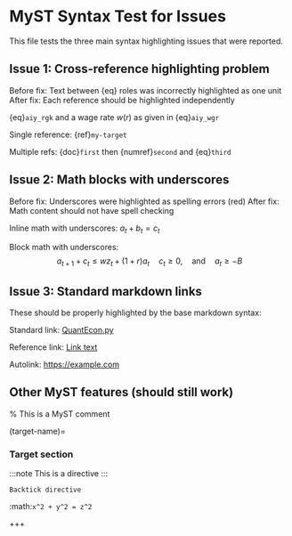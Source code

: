 # MyST Syntax Test for Issues

This file tests the three main syntax highlighting issues that were reported.

## Issue 1: Cross-reference highlighting problem
Before fix: Text between {eq} roles was incorrectly highlighted as one unit
After fix: Each reference should be highlighted independently  

{eq}`aiy_rgk` and a wage rate $w(r)$ as given in {eq}`aiy_wgr`

Single reference: {ref}`my-target`

Multiple refs: {doc}`first` then {numref}`second` and {eq}`third`

## Issue 2: Math blocks with underscores 
Before fix: Underscores were highlighted as spelling errors (red)
After fix: Math content should not have spell checking

Inline math with underscores: $a_t + b_t = c_t$

Block math with underscores:
$$
a_{t+1} + c_t \leq w z_t + (1 + r) a_t
\quad
c_t \geq 0,
\quad \text{and} \quad  
a_t \geq -B
$$

## Issue 3: Standard markdown links
These should be properly highlighted by the base markdown syntax:

Standard link: [QuantEcon.py](https://quantecon.org/quantecon-py/)

Reference link: [Link text][ref-id]

[ref-id]: https://example.com

Autolink: <https://example.com>

## Other MyST features (should still work)
% This is a MyST comment

(target-name)=
### Target section

:::note
This is a directive
:::

```{warning}
Backtick directive
```

:math:`x^2 + y^2 = z^2`

+++